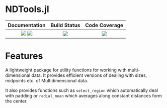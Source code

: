 # NDTools.jl


| **Documentation**                       | **Build Status**                          | **Code Coverage**               |
|:---------------------------------------:|:-----------------------------------------:|:-------------------------------:|
| [![][docs-stable-img]][docs-stable-url] [![][docs-dev-img]][docs-dev-url] | [![][CI-img]][CI-url] | [![][codecov-img]][codecov-url] |


# Features
A lightweight package for utility functions for working with multi-dimensional data. It provides efficient versions of dealing with
sizes, midpoints etc. of Multidimensional data.

It also provides functions such as `select_region` which automatically deal with padding or `radial_mean` which averages along constant distances form the center.

[docs-dev-img]: https://img.shields.io/badge/docs-dev-pink.svg
[docs-dev-url]: https://RainerHeintzmann.github.io/NDTools.jl/dev/

[docs-stable-img]: https://img.shields.io/badge/docs-stable-darkgreen.svg
[docs-stable-url]: https://RainerHeintzmann.github.io/NDTools.jl/stable/

[CI-img]: https://github.com/RainerHeintzmann/NDTools.jl/actions/workflows/ci.yml/badge.svg
[CI-url]: https://github.com/RainerHeintzmann/NDTools.jl/actions/workflows/ci.yml

[codecov-img]: https://codecov.io/gh/RainerHeintzmann/NDTools.jl/branch/main/graph/badge.svg?token=32hzAnelbC
[codecov-url]: https://codecov.io/gh/RainerHeintzmann/NDTools.jl
